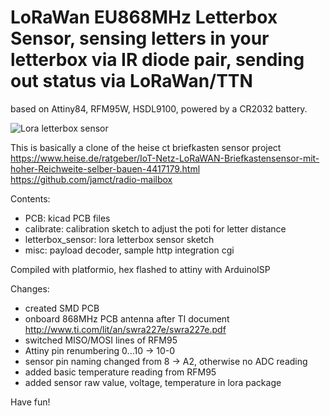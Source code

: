 # LoRaWan EU868MHz Letterbox Sensor, sensing letters in your letterbox via IR diode pair, sending out status via LoRaWan/TTN
based on Attiny84, RFM95W, HSDL9100, powered by a CR2032 battery.

![Lora letterbox sensor](https://github.com/hierle/letterbox-sensor/blob/master/misc/letterbox-sensor.jpg?raw=true)

This is basically a clone of the heise ct briefkasten sensor project<br> 
https://www.heise.de/ratgeber/IoT-Netz-LoRaWAN-Briefkastensensor-mit-hoher-Reichweite-selber-bauen-4417179.html<br>
https://github.com/jamct/radio-mailbox

Contents:
- PCB:               kicad PCB files
- calibrate:         calibration sketch to adjust the poti for letter distance
- letterbox_sensor:  lora letterbox sensor sketch
- misc:              payload decoder, sample http integration cgi

Compiled with platformio, hex flashed to attiny with ArduinoISP

Changes:
- created SMD PCB
- onboard 868MHz PCB antenna after TI document http://www.ti.com/lit/an/swra227e/swra227e.pdf
- switched MISO/MOSI lines of RFM95
- Attiny pin renumbering 0...10 -> 10-0
- sensor pin naming changed from 8 -> A2, otherwise no ADC reading
- added basic temperature reading from RFM95
- added sensor raw value, voltage, temperature in lora package


Have fun!
